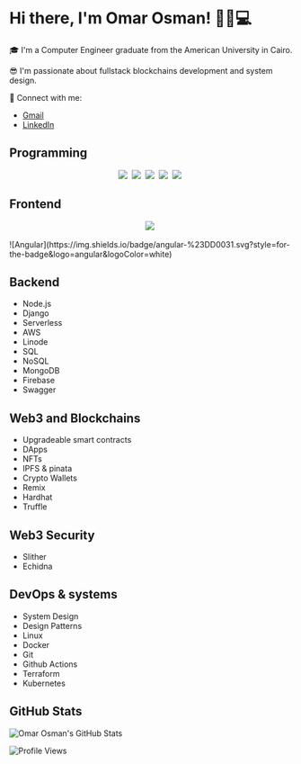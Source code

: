 # Hi there, I'm Omar Osman! 👋🏼💻

🎓 I'm a Computer Engineer graduate from the American University in Cairo.

😎 I'm passionate about fullstack blockchains development and system design.

📧 Connect with me:

- [Gmail](mailto:omarosman23@aucegypt.edu)
- [LinkedIn](https://www.linkedin.com/in/omariosman/)

## Programming

<p align="center">
  <a target="_blank" href="https://github.com/omariosman"><img src="https://img.shields.io/badge/C++-00599C?style=flat-square&logo=C%2B%2B&logoColor=white" /></a>&nbsp;
  <a target="_blank" href="https://github.com/omariosman"><img src="https://shields.io/badge/JavaScript-F7DF1E?logo=JavaScript&logoColor=000&style=flat-square" /></a>&nbsp;
  <a target="_blank" href="https://github.com/omariosman"><img src="https://shields.io/badge/TypeScript-3178C6?logo=TypeScript&logoColor=FFF&style=flat-square" /></a>&nbsp;
  <a target="_blank" href="https://github.com/omariosman"><img src="https://img.shields.io/badge/solidity-lightgrey" /></a>&nbsp;
  <a target="_blank" href="https://github.com/omariosman"><img src="https://img.shields.io/badge/python-3670A0?style=for-the-badge&logo=python&logoColor=ffdd54" /></a>&nbsp;
</p>

## Frontend
<p align="center">
  <a target="_blank" href="https://github.com/omariosman"><img src="https://img.shields.io/badge/-ReactJs-61DAFB?logo=react&logoColor=white&style=for-the-badge" /></a>&nbsp;
</p>
![Angular](https://img.shields.io/badge/angular-%23DD0031.svg?style=for-the-badge&logo=angular&logoColor=white)

## Backend

- Node.js
- Django
- Serverless
- AWS
- Linode
- SQL
- NoSQL
- MongoDB
- Firebase
- Swagger

## Web3 and Blockchains

- Upgradeable smart contracts
- DApps
- NFTs
- IPFS & pinata
- Crypto Wallets
- Remix
- Hardhat
- Truffle

## Web3 Security

- Slither
- Echidna

## DevOps & systems

- System Design
- Design Patterns
- Linux
- Docker
- Git
- Github Actions
- Terraform
- Kubernetes


## GitHub Stats

![Omar Osman's GitHub Stats](https://github-readme-stats.vercel.app/api?username=omariosman&show_icons=true&hide_title=true&count_private=true&hide=prs)

![Profile Views](https://komarev.com/ghpvc/?username=omariosman)
